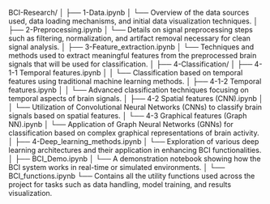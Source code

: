 BCI-Research/
│
├── 1-Data.ipynb
│   └── Overview of the data sources used, data loading mechanisms, and initial data visualization techniques.
│
├── 2-Preprocessing.ipynb
│   └── Details on signal preprocessing steps such as filtering, normalization, and artifact removal necessary for clean signal analysis.
│
├── 3-Feature_extraction.ipynb
│   └── Techniques and methods used to extract meaningful features from the preprocessed brain signals that will be used for classification.
│
├── 4-Classification/
│   ├── 4-1-1 Temporal features.ipynb
│   │   └── Classification based on temporal features using traditional machine learning methods.
│   ├── 4-1-2 Temporal features.ipynb
│   │   └── Advanced classification techniques focusing on temporal aspects of brain signals.
│   ├── 4-2 Spatial features (CNN).ipynb
│   │   └── Utilization of Convolutional Neural Networks (CNNs) to classify brain signals based on spatial features.
│   └── 4-3 Graphical features (Graph NN).ipynb
│       └── Application of Graph Neural Networks (GNNs) for classification based on complex graphical representations of brain activity.
│
├── 4-Deep_learning_methods.ipynb
│   └── Exploration of various deep learning architectures and their application in enhancing BCI functionalities.
│
├── BCI_Demo.ipynb
│   └── A demonstration notebook showing how the BCI system works in real-time or simulated environments.
│
└── BCI_functions.ipynb
    └── Contains all the utility functions used across the project for tasks such as data handling, model training, and results visualization.

